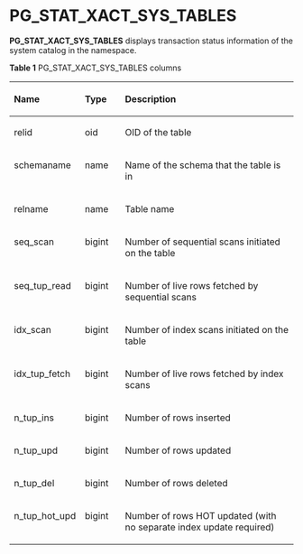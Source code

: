 # PG\_STAT\_XACT\_SYS\_TABLES<a name="EN-US_TOPIC_0289900316"></a>

**PG\_STAT\_XACT\_SYS\_TABLES**  displays transaction status information of the system catalog in the namespace.

**Table  1**  PG\_STAT\_XACT\_SYS\_TABLES columns

<a name="en-us_topic_0283137428_en-us_topic_0237122454_en-us_topic_0059777997_tef75f40b479f4113aac792984a435e37"></a>
<table><thead align="left"><tr id="en-us_topic_0283137428_en-us_topic_0237122454_en-us_topic_0059777997_rcec69055165745a79785595b1aeccdfa"><th class="cellrowborder" valign="top" width="24.349999999999998%" id="mcps1.2.4.1.1"><p id="en-us_topic_0283137428_en-us_topic_0237122454_en-us_topic_0059777997_a34c5cbf3ad994dc690730724daab3126"><a name="en-us_topic_0283137428_en-us_topic_0237122454_en-us_topic_0059777997_a34c5cbf3ad994dc690730724daab3126"></a><a name="en-us_topic_0283137428_en-us_topic_0237122454_en-us_topic_0059777997_a34c5cbf3ad994dc690730724daab3126"></a>Name</p>
</th>
<th class="cellrowborder" valign="top" width="14.19%" id="mcps1.2.4.1.2"><p id="en-us_topic_0283137428_en-us_topic_0237122454_en-us_topic_0059777997_a7b7dd4ac8d2440d582066f0bd1f66b56"><a name="en-us_topic_0283137428_en-us_topic_0237122454_en-us_topic_0059777997_a7b7dd4ac8d2440d582066f0bd1f66b56"></a><a name="en-us_topic_0283137428_en-us_topic_0237122454_en-us_topic_0059777997_a7b7dd4ac8d2440d582066f0bd1f66b56"></a>Type</p>
</th>
<th class="cellrowborder" valign="top" width="61.46%" id="mcps1.2.4.1.3"><p id="en-us_topic_0283137428_en-us_topic_0237122454_en-us_topic_0059777997_a0c85aaf53d8e42e692f8064a8d9f6ed4"><a name="en-us_topic_0283137428_en-us_topic_0237122454_en-us_topic_0059777997_a0c85aaf53d8e42e692f8064a8d9f6ed4"></a><a name="en-us_topic_0283137428_en-us_topic_0237122454_en-us_topic_0059777997_a0c85aaf53d8e42e692f8064a8d9f6ed4"></a>Description</p>
</th>
</tr>
</thead>
<tbody><tr id="en-us_topic_0283137428_en-us_topic_0237122454_en-us_topic_0059777997_ra66ff8f911b8438ebc74a245c2d3cd56"><td class="cellrowborder" valign="top" width="24.349999999999998%" headers="mcps1.2.4.1.1 "><p id="en-us_topic_0283137428_en-us_topic_0237122454_en-us_topic_0059777997_a1ca87955aadc42d78afff3009d10e155"><a name="en-us_topic_0283137428_en-us_topic_0237122454_en-us_topic_0059777997_a1ca87955aadc42d78afff3009d10e155"></a><a name="en-us_topic_0283137428_en-us_topic_0237122454_en-us_topic_0059777997_a1ca87955aadc42d78afff3009d10e155"></a>relid</p>
</td>
<td class="cellrowborder" valign="top" width="14.19%" headers="mcps1.2.4.1.2 "><p id="en-us_topic_0283137428_en-us_topic_0237122454_en-us_topic_0059777997_a5b255201ba934a1aa3fc97407488a03c"><a name="en-us_topic_0283137428_en-us_topic_0237122454_en-us_topic_0059777997_a5b255201ba934a1aa3fc97407488a03c"></a><a name="en-us_topic_0283137428_en-us_topic_0237122454_en-us_topic_0059777997_a5b255201ba934a1aa3fc97407488a03c"></a>oid</p>
</td>
<td class="cellrowborder" valign="top" width="61.46%" headers="mcps1.2.4.1.3 "><p id="en-us_topic_0283137428_en-us_topic_0237122454_en-us_topic_0059777997_aeb8fb776676c4eb9a7944090bc248536"><a name="en-us_topic_0283137428_en-us_topic_0237122454_en-us_topic_0059777997_aeb8fb776676c4eb9a7944090bc248536"></a><a name="en-us_topic_0283137428_en-us_topic_0237122454_en-us_topic_0059777997_aeb8fb776676c4eb9a7944090bc248536"></a>OID of the table</p>
</td>
</tr>
<tr id="en-us_topic_0283137428_en-us_topic_0237122454_en-us_topic_0059777997_ra66bc296688d4870bf3a9c101151b04c"><td class="cellrowborder" valign="top" width="24.349999999999998%" headers="mcps1.2.4.1.1 "><p id="en-us_topic_0283137428_en-us_topic_0237122454_en-us_topic_0059777997_ad487367366414be2902afcff63ee82df"><a name="en-us_topic_0283137428_en-us_topic_0237122454_en-us_topic_0059777997_ad487367366414be2902afcff63ee82df"></a><a name="en-us_topic_0283137428_en-us_topic_0237122454_en-us_topic_0059777997_ad487367366414be2902afcff63ee82df"></a>schemaname</p>
</td>
<td class="cellrowborder" valign="top" width="14.19%" headers="mcps1.2.4.1.2 "><p id="en-us_topic_0283137428_en-us_topic_0237122454_en-us_topic_0059777997_a0cebf97edccb476c9e8f4dff2b1b52f5"><a name="en-us_topic_0283137428_en-us_topic_0237122454_en-us_topic_0059777997_a0cebf97edccb476c9e8f4dff2b1b52f5"></a><a name="en-us_topic_0283137428_en-us_topic_0237122454_en-us_topic_0059777997_a0cebf97edccb476c9e8f4dff2b1b52f5"></a>name</p>
</td>
<td class="cellrowborder" valign="top" width="61.46%" headers="mcps1.2.4.1.3 "><p id="en-us_topic_0283137428_en-us_topic_0237122454_en-us_topic_0059777997_a9dbd1db19c634a8b8fcfeacd4b550ff7"><a name="en-us_topic_0283137428_en-us_topic_0237122454_en-us_topic_0059777997_a9dbd1db19c634a8b8fcfeacd4b550ff7"></a><a name="en-us_topic_0283137428_en-us_topic_0237122454_en-us_topic_0059777997_a9dbd1db19c634a8b8fcfeacd4b550ff7"></a>Name of the schema that the table is in</p>
</td>
</tr>
<tr id="en-us_topic_0283137428_en-us_topic_0237122454_en-us_topic_0059777997_ra5fb823835344d6d9c3361093b07ecf0"><td class="cellrowborder" valign="top" width="24.349999999999998%" headers="mcps1.2.4.1.1 "><p id="en-us_topic_0283137428_en-us_topic_0237122454_en-us_topic_0059777997_a4a0b90d599554fcab036e769b161a320"><a name="en-us_topic_0283137428_en-us_topic_0237122454_en-us_topic_0059777997_a4a0b90d599554fcab036e769b161a320"></a><a name="en-us_topic_0283137428_en-us_topic_0237122454_en-us_topic_0059777997_a4a0b90d599554fcab036e769b161a320"></a>relname</p>
</td>
<td class="cellrowborder" valign="top" width="14.19%" headers="mcps1.2.4.1.2 "><p id="en-us_topic_0283137428_en-us_topic_0237122454_en-us_topic_0059777997_a6cfb6b9ae459440bacf7f26586ee488b"><a name="en-us_topic_0283137428_en-us_topic_0237122454_en-us_topic_0059777997_a6cfb6b9ae459440bacf7f26586ee488b"></a><a name="en-us_topic_0283137428_en-us_topic_0237122454_en-us_topic_0059777997_a6cfb6b9ae459440bacf7f26586ee488b"></a>name</p>
</td>
<td class="cellrowborder" valign="top" width="61.46%" headers="mcps1.2.4.1.3 "><p id="en-us_topic_0283137428_en-us_topic_0237122454_en-us_topic_0059777997_a3a7ba2d27d6d4a1f98394b186d7e993a"><a name="en-us_topic_0283137428_en-us_topic_0237122454_en-us_topic_0059777997_a3a7ba2d27d6d4a1f98394b186d7e993a"></a><a name="en-us_topic_0283137428_en-us_topic_0237122454_en-us_topic_0059777997_a3a7ba2d27d6d4a1f98394b186d7e993a"></a>Table name</p>
</td>
</tr>
<tr id="en-us_topic_0283137428_en-us_topic_0237122454_en-us_topic_0059777997_r00909ef192364dfd88b9ee0283816484"><td class="cellrowborder" valign="top" width="24.349999999999998%" headers="mcps1.2.4.1.1 "><p id="en-us_topic_0283137428_en-us_topic_0237122454_en-us_topic_0059777997_a1e153fa5f443445c85fa8c68d9d49297"><a name="en-us_topic_0283137428_en-us_topic_0237122454_en-us_topic_0059777997_a1e153fa5f443445c85fa8c68d9d49297"></a><a name="en-us_topic_0283137428_en-us_topic_0237122454_en-us_topic_0059777997_a1e153fa5f443445c85fa8c68d9d49297"></a>seq_scan</p>
</td>
<td class="cellrowborder" valign="top" width="14.19%" headers="mcps1.2.4.1.2 "><p id="en-us_topic_0283137428_en-us_topic_0237122454_en-us_topic_0059777997_a343eb038201f4646acaab408a56ed06c"><a name="en-us_topic_0283137428_en-us_topic_0237122454_en-us_topic_0059777997_a343eb038201f4646acaab408a56ed06c"></a><a name="en-us_topic_0283137428_en-us_topic_0237122454_en-us_topic_0059777997_a343eb038201f4646acaab408a56ed06c"></a>bigint</p>
</td>
<td class="cellrowborder" valign="top" width="61.46%" headers="mcps1.2.4.1.3 "><p id="en-us_topic_0283137428_en-us_topic_0237122454_en-us_topic_0059777997_a1a4a836b2522465987ff375800982255"><a name="en-us_topic_0283137428_en-us_topic_0237122454_en-us_topic_0059777997_a1a4a836b2522465987ff375800982255"></a><a name="en-us_topic_0283137428_en-us_topic_0237122454_en-us_topic_0059777997_a1a4a836b2522465987ff375800982255"></a>Number of sequential scans initiated on the table</p>
</td>
</tr>
<tr id="en-us_topic_0283137428_en-us_topic_0237122454_en-us_topic_0059777997_r1a2543258fb1474996d5f4715a1a0dc0"><td class="cellrowborder" valign="top" width="24.349999999999998%" headers="mcps1.2.4.1.1 "><p id="en-us_topic_0283137428_en-us_topic_0237122454_en-us_topic_0059777997_a13370c2fac01495a934a8aff7eebf3b9"><a name="en-us_topic_0283137428_en-us_topic_0237122454_en-us_topic_0059777997_a13370c2fac01495a934a8aff7eebf3b9"></a><a name="en-us_topic_0283137428_en-us_topic_0237122454_en-us_topic_0059777997_a13370c2fac01495a934a8aff7eebf3b9"></a>seq_tup_read</p>
</td>
<td class="cellrowborder" valign="top" width="14.19%" headers="mcps1.2.4.1.2 "><p id="en-us_topic_0283137428_en-us_topic_0237122454_en-us_topic_0059777997_a683fda16ddab4fbfac6a4611b5805819"><a name="en-us_topic_0283137428_en-us_topic_0237122454_en-us_topic_0059777997_a683fda16ddab4fbfac6a4611b5805819"></a><a name="en-us_topic_0283137428_en-us_topic_0237122454_en-us_topic_0059777997_a683fda16ddab4fbfac6a4611b5805819"></a>bigint</p>
</td>
<td class="cellrowborder" valign="top" width="61.46%" headers="mcps1.2.4.1.3 "><p id="en-us_topic_0283137428_en-us_topic_0237122454_en-us_topic_0059777997_ac6a9d668f3f64f959ec73b6ff2b591ff"><a name="en-us_topic_0283137428_en-us_topic_0237122454_en-us_topic_0059777997_ac6a9d668f3f64f959ec73b6ff2b591ff"></a><a name="en-us_topic_0283137428_en-us_topic_0237122454_en-us_topic_0059777997_ac6a9d668f3f64f959ec73b6ff2b591ff"></a>Number of live rows fetched by sequential scans</p>
</td>
</tr>
<tr id="en-us_topic_0283137428_en-us_topic_0237122454_en-us_topic_0059777997_rdc6f0f1c92f0456b8237da0545aad1f6"><td class="cellrowborder" valign="top" width="24.349999999999998%" headers="mcps1.2.4.1.1 "><p id="en-us_topic_0283137428_en-us_topic_0237122454_en-us_topic_0059777997_a63ed67ea4e0c403fbdecc3d262dbe631"><a name="en-us_topic_0283137428_en-us_topic_0237122454_en-us_topic_0059777997_a63ed67ea4e0c403fbdecc3d262dbe631"></a><a name="en-us_topic_0283137428_en-us_topic_0237122454_en-us_topic_0059777997_a63ed67ea4e0c403fbdecc3d262dbe631"></a>idx_scan</p>
</td>
<td class="cellrowborder" valign="top" width="14.19%" headers="mcps1.2.4.1.2 "><p id="en-us_topic_0283137428_en-us_topic_0237122454_en-us_topic_0059777997_a61f018f5fd124eccb03d91849401c767"><a name="en-us_topic_0283137428_en-us_topic_0237122454_en-us_topic_0059777997_a61f018f5fd124eccb03d91849401c767"></a><a name="en-us_topic_0283137428_en-us_topic_0237122454_en-us_topic_0059777997_a61f018f5fd124eccb03d91849401c767"></a>bigint</p>
</td>
<td class="cellrowborder" valign="top" width="61.46%" headers="mcps1.2.4.1.3 "><p id="en-us_topic_0283137428_en-us_topic_0237122454_en-us_topic_0059777997_a467814cb047b4439b74977800bc4385f"><a name="en-us_topic_0283137428_en-us_topic_0237122454_en-us_topic_0059777997_a467814cb047b4439b74977800bc4385f"></a><a name="en-us_topic_0283137428_en-us_topic_0237122454_en-us_topic_0059777997_a467814cb047b4439b74977800bc4385f"></a>Number of index scans initiated on the table</p>
</td>
</tr>
<tr id="en-us_topic_0283137428_en-us_topic_0237122454_en-us_topic_0059777997_rcdfd1460bc6d4c6ea25be1992eb60187"><td class="cellrowborder" valign="top" width="24.349999999999998%" headers="mcps1.2.4.1.1 "><p id="en-us_topic_0283137428_en-us_topic_0237122454_en-us_topic_0059777997_a6827f3e275034c3e801c606c4734e76d"><a name="en-us_topic_0283137428_en-us_topic_0237122454_en-us_topic_0059777997_a6827f3e275034c3e801c606c4734e76d"></a><a name="en-us_topic_0283137428_en-us_topic_0237122454_en-us_topic_0059777997_a6827f3e275034c3e801c606c4734e76d"></a>idx_tup_fetch</p>
</td>
<td class="cellrowborder" valign="top" width="14.19%" headers="mcps1.2.4.1.2 "><p id="en-us_topic_0283137428_en-us_topic_0237122454_en-us_topic_0059777997_a4df65c6ea4ee4f368e58cbb77f1cc4c9"><a name="en-us_topic_0283137428_en-us_topic_0237122454_en-us_topic_0059777997_a4df65c6ea4ee4f368e58cbb77f1cc4c9"></a><a name="en-us_topic_0283137428_en-us_topic_0237122454_en-us_topic_0059777997_a4df65c6ea4ee4f368e58cbb77f1cc4c9"></a>bigint</p>
</td>
<td class="cellrowborder" valign="top" width="61.46%" headers="mcps1.2.4.1.3 "><p id="en-us_topic_0283137428_en-us_topic_0237122454_en-us_topic_0059777997_a5ecc8db0e8c846c09344ebae42100671"><a name="en-us_topic_0283137428_en-us_topic_0237122454_en-us_topic_0059777997_a5ecc8db0e8c846c09344ebae42100671"></a><a name="en-us_topic_0283137428_en-us_topic_0237122454_en-us_topic_0059777997_a5ecc8db0e8c846c09344ebae42100671"></a>Number of live rows fetched by index scans</p>
</td>
</tr>
<tr id="en-us_topic_0283137428_en-us_topic_0237122454_en-us_topic_0059777997_re0993c88d6e24b1a83dc24b0a0050de0"><td class="cellrowborder" valign="top" width="24.349999999999998%" headers="mcps1.2.4.1.1 "><p id="en-us_topic_0283137428_en-us_topic_0237122454_en-us_topic_0059777997_a64ca9e9a55614dc4980d5f6bf7ff000d"><a name="en-us_topic_0283137428_en-us_topic_0237122454_en-us_topic_0059777997_a64ca9e9a55614dc4980d5f6bf7ff000d"></a><a name="en-us_topic_0283137428_en-us_topic_0237122454_en-us_topic_0059777997_a64ca9e9a55614dc4980d5f6bf7ff000d"></a>n_tup_ins</p>
</td>
<td class="cellrowborder" valign="top" width="14.19%" headers="mcps1.2.4.1.2 "><p id="en-us_topic_0283137428_en-us_topic_0237122454_en-us_topic_0059777997_a031360f014b64048b5be0dcc4bef017e"><a name="en-us_topic_0283137428_en-us_topic_0237122454_en-us_topic_0059777997_a031360f014b64048b5be0dcc4bef017e"></a><a name="en-us_topic_0283137428_en-us_topic_0237122454_en-us_topic_0059777997_a031360f014b64048b5be0dcc4bef017e"></a>bigint</p>
</td>
<td class="cellrowborder" valign="top" width="61.46%" headers="mcps1.2.4.1.3 "><p id="en-us_topic_0283137428_en-us_topic_0237122454_en-us_topic_0059777997_a0e7d1fdc647e4b958984cf0c45b70ebf"><a name="en-us_topic_0283137428_en-us_topic_0237122454_en-us_topic_0059777997_a0e7d1fdc647e4b958984cf0c45b70ebf"></a><a name="en-us_topic_0283137428_en-us_topic_0237122454_en-us_topic_0059777997_a0e7d1fdc647e4b958984cf0c45b70ebf"></a>Number of rows inserted</p>
</td>
</tr>
<tr id="en-us_topic_0283137428_en-us_topic_0237122454_en-us_topic_0059777997_r503794fe34c8463cbc879492b2b166a6"><td class="cellrowborder" valign="top" width="24.349999999999998%" headers="mcps1.2.4.1.1 "><p id="en-us_topic_0283137428_en-us_topic_0237122454_en-us_topic_0059777997_af4df712b4c4145918a599ba0a38bfb03"><a name="en-us_topic_0283137428_en-us_topic_0237122454_en-us_topic_0059777997_af4df712b4c4145918a599ba0a38bfb03"></a><a name="en-us_topic_0283137428_en-us_topic_0237122454_en-us_topic_0059777997_af4df712b4c4145918a599ba0a38bfb03"></a>n_tup_upd</p>
</td>
<td class="cellrowborder" valign="top" width="14.19%" headers="mcps1.2.4.1.2 "><p id="en-us_topic_0283137428_en-us_topic_0237122454_en-us_topic_0059777997_a6c53cef81249406fbb9f29c5144d5382"><a name="en-us_topic_0283137428_en-us_topic_0237122454_en-us_topic_0059777997_a6c53cef81249406fbb9f29c5144d5382"></a><a name="en-us_topic_0283137428_en-us_topic_0237122454_en-us_topic_0059777997_a6c53cef81249406fbb9f29c5144d5382"></a>bigint</p>
</td>
<td class="cellrowborder" valign="top" width="61.46%" headers="mcps1.2.4.1.3 "><p id="en-us_topic_0283137428_en-us_topic_0237122454_en-us_topic_0059777997_a7fdf93fbad7f482bb5c949bf7dc2c9da"><a name="en-us_topic_0283137428_en-us_topic_0237122454_en-us_topic_0059777997_a7fdf93fbad7f482bb5c949bf7dc2c9da"></a><a name="en-us_topic_0283137428_en-us_topic_0237122454_en-us_topic_0059777997_a7fdf93fbad7f482bb5c949bf7dc2c9da"></a>Number of rows updated</p>
</td>
</tr>
<tr id="en-us_topic_0283137428_en-us_topic_0237122454_en-us_topic_0059777997_r6a20ed6c8b77407597d8109b24c32b3d"><td class="cellrowborder" valign="top" width="24.349999999999998%" headers="mcps1.2.4.1.1 "><p id="en-us_topic_0283137428_en-us_topic_0237122454_en-us_topic_0059777997_ad02b588d311848c2996fee1e59af40fb"><a name="en-us_topic_0283137428_en-us_topic_0237122454_en-us_topic_0059777997_ad02b588d311848c2996fee1e59af40fb"></a><a name="en-us_topic_0283137428_en-us_topic_0237122454_en-us_topic_0059777997_ad02b588d311848c2996fee1e59af40fb"></a>n_tup_del</p>
</td>
<td class="cellrowborder" valign="top" width="14.19%" headers="mcps1.2.4.1.2 "><p id="en-us_topic_0283137428_en-us_topic_0237122454_en-us_topic_0059777997_a797c2b306276481fb6e5da252195b617"><a name="en-us_topic_0283137428_en-us_topic_0237122454_en-us_topic_0059777997_a797c2b306276481fb6e5da252195b617"></a><a name="en-us_topic_0283137428_en-us_topic_0237122454_en-us_topic_0059777997_a797c2b306276481fb6e5da252195b617"></a>bigint</p>
</td>
<td class="cellrowborder" valign="top" width="61.46%" headers="mcps1.2.4.1.3 "><p id="en-us_topic_0283137428_en-us_topic_0237122454_en-us_topic_0059777997_acae4da23537844b1afc30b96a06570fd"><a name="en-us_topic_0283137428_en-us_topic_0237122454_en-us_topic_0059777997_acae4da23537844b1afc30b96a06570fd"></a><a name="en-us_topic_0283137428_en-us_topic_0237122454_en-us_topic_0059777997_acae4da23537844b1afc30b96a06570fd"></a>Number of rows deleted</p>
</td>
</tr>
<tr id="en-us_topic_0283137428_en-us_topic_0237122454_en-us_topic_0059777997_r53ff3c5a6fea4594a985670cf2abf009"><td class="cellrowborder" valign="top" width="24.349999999999998%" headers="mcps1.2.4.1.1 "><p id="en-us_topic_0283137428_en-us_topic_0237122454_en-us_topic_0059777997_a3bd8cd9867f64fada55feb1332930957"><a name="en-us_topic_0283137428_en-us_topic_0237122454_en-us_topic_0059777997_a3bd8cd9867f64fada55feb1332930957"></a><a name="en-us_topic_0283137428_en-us_topic_0237122454_en-us_topic_0059777997_a3bd8cd9867f64fada55feb1332930957"></a>n_tup_hot_upd</p>
</td>
<td class="cellrowborder" valign="top" width="14.19%" headers="mcps1.2.4.1.2 "><p id="en-us_topic_0283137428_en-us_topic_0237122454_en-us_topic_0059777997_adcbac8102cb04712be573df07f2062ac"><a name="en-us_topic_0283137428_en-us_topic_0237122454_en-us_topic_0059777997_adcbac8102cb04712be573df07f2062ac"></a><a name="en-us_topic_0283137428_en-us_topic_0237122454_en-us_topic_0059777997_adcbac8102cb04712be573df07f2062ac"></a>bigint</p>
</td>
<td class="cellrowborder" valign="top" width="61.46%" headers="mcps1.2.4.1.3 "><p id="en-us_topic_0283137428_en-us_topic_0237122454_en-us_topic_0059777997_a4ced18436f7a48229fb3ae6e75ffbf90"><a name="en-us_topic_0283137428_en-us_topic_0237122454_en-us_topic_0059777997_a4ced18436f7a48229fb3ae6e75ffbf90"></a><a name="en-us_topic_0283137428_en-us_topic_0237122454_en-us_topic_0059777997_a4ced18436f7a48229fb3ae6e75ffbf90"></a>Number of rows HOT updated (with no separate index update required)</p>
</td>
</tr>
</tbody>
</table>

